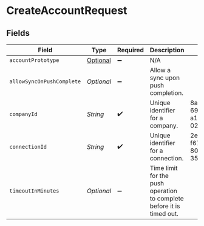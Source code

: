 # CreateAccountRequest


## Fields

| Field                                                                 | Type                                                                  | Required                                                              | Description                                                           | Example                                                               |
| --------------------------------------------------------------------- | --------------------------------------------------------------------- | --------------------------------------------------------------------- | --------------------------------------------------------------------- | --------------------------------------------------------------------- |
| `accountPrototype`                                                    | [Optional<AccountPrototype>](../../models/shared/AccountPrototype.md) | :heavy_minus_sign:                                                    | N/A                                                                   |                                                                       |
| `allowSyncOnPushComplete`                                             | *Optional<Boolean>*                                                   | :heavy_minus_sign:                                                    | Allow a sync upon push completion.                                    |                                                                       |
| `companyId`                                                           | *String*                                                              | :heavy_check_mark:                                                    | Unique identifier for a company.                                      | 8a210b68-6988-11ed-a1eb-0242ac120002                                  |
| `connectionId`                                                        | *String*                                                              | :heavy_check_mark:                                                    | Unique identifier for a connection.                                   | 2e9d2c44-f675-40ba-8049-353bfcb5e171                                  |
| `timeoutInMinutes`                                                    | *Optional<Integer>*                                                   | :heavy_minus_sign:                                                    | Time limit for the push operation to complete before it is timed out. |                                                                       |